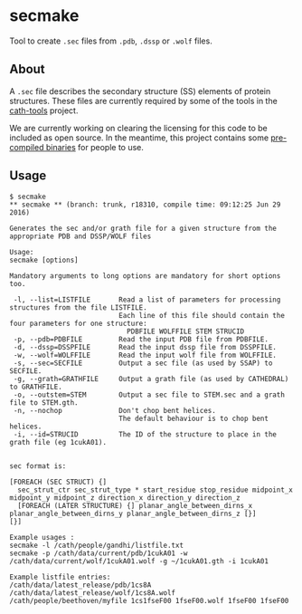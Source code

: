 # secmake

Tool to create `.sec` files from `.pdb`, `.dssp` or `.wolf` files.

## About

A `.sec` file describes the secondary structure (SS) elements of protein structures. These files are currently required by some of the tools in the [cath-tools](http://www.github.com/UCLOrengoGroup/cath-tools) project.

We are currently working on clearing the licensing for this code to be included as open source. In the meantime, this project contains some [pre-compiled binaries](binaries/) for people to use.

## Usage 

```
$ secmake 
** secmake ** (branch: trunk, r18310, compile time: 09:12:25 Jun 29 2016)

Generates the sec and/or grath file for a given structure from the appropriate PDB and DSSP/WOLF files

Usage:
secmake [options]

Mandatory arguments to long options are mandatory for short options too.

 -l, --list=LISTFILE       Read a list of parameters for processing structures from the file LISTFILE.
                           Each line of this file should contain the four parameters for one structure:
                             PDBFILE WOLFFILE STEM STRUCID
 -p, --pdb=PDBFILE         Read the input PDB file from PDBFILE.
 -d, --dssp=DSSPFILE       Read the input dssp file from DSSPFILE.
 -w, --wolf=WOLFFILE       Read the input wolf file from WOLFFILE.
 -s, --sec=SECFILE         Output a sec file (as used by SSAP) to SECFILE.
 -g, --grath=GRATHFILE     Output a grath file (as used by CATHEDRAL) to GRATHFILE.
 -o, --outstem=STEM        Output a sec file to STEM.sec and a grath file to STEM.gth.
 -n, --nochop              Don't chop bent helices.
                           The default behaviour is to chop bent helices.
 -i, --id=STRUCID          The ID of the structure to place in the grath file (eg 1cukA01).


sec format is:

[FOREACH (SEC STRUCT) {]
  sec_strut_ctr sec_strut_type * start_residue stop_residue midpoint_x midpoint_y midpoint_z direction_x direction_y direction_z
  [FOREACH (LATER STRUCTURE) {] planar_angle_between_dirns_x planar_angle_between_dirns_y planar_angle_between_dirns_z [}]
[}]

Example usages :
secmake -l /cath/people/gandhi/listfile.txt
secmake -p /cath/data/current/pdb/1cukA01 -w /cath/data/current/wolf/1cukA01.wolf -g ~/1cukA01.gth -i 1cukA01

Example listfile entries:
/cath/data/latest_release/pdb/1cs8A /cath/data/latest_release/wolf/1cs8A.wolf /cath/people/beethoven/myfile 1cs1fseF00 1fseF00.wolf 1fseF00 1fseF00
```
